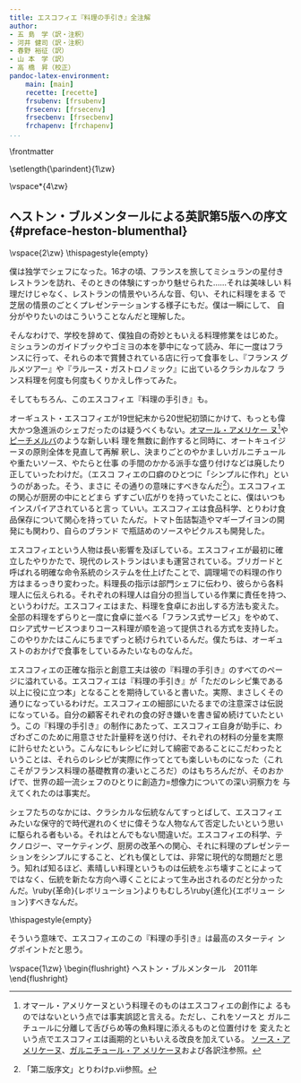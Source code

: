 ```yaml
---
title: エスコフィエ『料理の手引き』全注解
author:
- 五 島　学（訳・注釈）
- 河井 健司（訳・注釈）
- 春野 裕征（訳）
- 山 本　学（訳）
- 高 橋　昇（校正）
pandoc-latex-environment:
    main: [main]
    recette: [recette]
    frsubenv: [frsubenv]
    frsecenv: [frsecenv]
    frsecbenv: [frsecbenv]
    frchapenv: [frchapenv]
...
```



\frontmatter


\setlength{\parindent}{1\zw}


\vspace*{4\zw}

<div class="main">

## ヘストン・ブルメンタールによる英訳第5版への序文 {#preface-heston-blumenthal}

\vspace{2\zw}
\thispagestyle{empty}

僕は独学でシェフになった。16才の頃、フランスを旅してミシュランの星付き
レストランを訪れ、そのときの体験にすっかり魅せられた……それは美味しい
料理だけじゃなく、レストランの情景やいろんな音、匂い、それに料理をまる
で芝居の情景のごとくプレゼンテーションする様子にもだ。僕は一瞬にして、
自分がやりたいのはこういうことなんだと理解した。

そんなわけで、学校を辞めて、僕独自の奇妙ともいえる料理修業をはじめた。
ミシュランのガイドブックやゴミヨの本を夢中になって読み、年に一度はフラ
ンスに行って、それらの本で賞賛されている店に行って食事をし、『フランス
グルメツアー』や『ラルース・ガストロノミック』に出ているクラシカルなフ
ランス料理を何度も何度もくりかえし作ってみた。

そしてもちろん、このエスコフィエ『料理の手引き』も。

オーギュスト・エスコフィエが19世紀末から20世紀初頭にかけて、もっとも偉
大かつ急進派のシェフだったのは疑うべくもない。[オマール・アメリケー
ヌ](#homard-americaine)[^h1]や[ピーチメルバ](#peches-melba)のような新しい料
理を無数に創作すると同時に、オートキュイジーヌの原則全体を見直して再解
釈し、決まりごとのやかましいガルニチュールや重たいソース、やたらと仕事
の手間のかかる派手な盛り付けなどは廃したり正していったわけだ。（エスコ
フィエの口癖のひとつに「シンプルに作れ」というのがあった。そう、まさに
その通りの意味にすべきなんだ[^h2]）。エスコフィエの関心が厨房の中にとどまら
ずすごい広がりを持っていたことに、僕はいつもインスパイアされていると言っ
ていい。エスコフィエは食品科学、とりわけ食品保存について関心を持ってい
たんだ。トマト缶詰製造やマギーブイヨンの開発にも関わり、自らのブランド
で瓶詰めのソースやピクルスも開発した。

エスコフィエという人物は長い影響を及ぼしている。エスコフィエが最初に確
立したやりかたで、現代のレストランはいまも運営されている。ブリガードと
呼ばれる明確な命令系統のシステムを仕上げたことで、調理場での料理の作り
方はまるっきり変わった。料理長の指示は部門シェフに伝わり、彼らから各料
理人に伝えられる。それぞれの料理人は自分の担当している作業に責任を持つ、
というわけだ。エスコフィエはまた、料理を食卓にお出しする方法も変えた。
全部の料理をずらりと一度に食卓に並べる「フランス式サービス」をやめて、
ロシア式サービスつまりコース料理が順を追って提供される方式を支持した。
このやりかたはこんにちまでずっと続けられているんだ。僕たちは、オーギュ
ストのおかげで食事をしているみたいなものなんだ。

エスコフィエの正確な指示と創意工夫は彼の『料理の手引き』のすべてのペー
ジに溢れている。エスコフィエは『料理の手引き』が「ただのレシピ集である
以上に役に立つ本」となることを期待していると書いた。実際、まさしくその
通りになっているわけだ。エスコフィエの細部にいたるまでの注意深さは伝説
になっている。自分の顧客それぞれの食の好き嫌いを書き留め続けていたとい
う。この『料理の手引き』の制作にあたって、エスコフィエ自身が助手に、わ
ざわざこのために用意させた計量秤を送り付け、それぞれの材料の分量を実際
に計らせたという。こんなにもレシピに対して綿密であることにこだわったと
いうことは、それらのレシピが実際に作ってとても楽しいものになった（これ
こそがフランス料理の基礎教育の凄いところだ）のはもちろんだが、そのおか
げで、世界の超一流シェフのひとりに創造力=想像力についての深い洞察力を
与えてくれたのは事実だ。

シェフたちのなかには、クラシカルな伝統なんてすっとばして、エスコフィエ
みたいな保守的で時代遅れのくせに偉そうな人物なんて否定したいという思い
に駆られる者もいる。それはとんでもない間違いだ。エスコフィエの科学、テ
クノロジー、マーケティング、厨房の改革への関心、それに料理のプレゼンテー
ションをシンプルにすること、どれも僕としては、非常に現代的な問題だと思
う。知れば知るほど、素晴しい料理というものは伝統をぶち壊すことによって
ではなく、伝統を新たな方向へ導くことによって生み出されるのだと分かった
んだ。\ruby{革命}{レボリューション}よりもむしろ\ruby{進化}{エボリュー
ション}すべきなんだ。

\thispagestyle{empty}

そういう意味で、エスコフィエのこの『料理の手引き』は最高のスターティ
ングポイントだと思う。

\vspace{1\zw}
\begin{flushright}
ヘストン・ブルメンタール　2011年
\end{flushright}



[^h1]: オマール・アメリケーヌという料理そのものはエスコフィエの創作によ
    るものではないという点では事実誤認と言える。ただし、これをソースと
    ガルニチュールに分離して舌びらめ等の魚料理に添えるものと位置付けを
    変えたという点でエスコフィエは画期的といもいえる改良を加えている。
    [ソース・アメリケーヌ](#sauce-americaine)、[ガルニチュール・ア
    メリケーヌ](#garniture-americaine)および各訳注参照。

[^h2]: 「第二版序文」とりわけp.vii参照。

</div>
